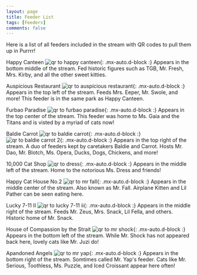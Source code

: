```yaml
---
layout: page
title: Feeder List
tags: [Feeders]
comments: false
---
```

Here is a list of all feeders included in the stream with QR codes to pull them up in Purrrr!

Happy Canteen
![qr to happy canteen](https://streetcatlove.github.io/hellostreetcat/assets/qr/hc.png){: .mx-auto.d-block :}
Appears in the bottom middle of the stream. Fed historic figures such as TGB, Mr. Fresh, Mrs. Kirby, and all the other sweet kitties.

Auspicious Restaurant
![qr to auspicious restaurant](https://streetcatlove.github.io/hellostreetcat/assets/qr/ar.png){: .mx-auto.d-block :}
Appears in the top left of the stream. Feeds Mrs. Eeper, Mr. Swole, and more! This feeder is in the same park as Happy Canteen.

Furbao Paradise
![qr to furbao paradise](https://streetcatlove.github.io/hellostreetcat/assets/qr/fp.png){: .mx-auto.d-block :}
Appears in the top center of the stream. This feeder was home to Ms. Gaia and the Titans and is visted by a myriad of cats now!

Baldie Carrot
![qr to baldie carrot](https://streetcatlove.github.io/hellostreetcat/assets/qr/bc.png){: .mx-auto.d-block :}
![qr to baldie carrot 2](https://streetcatlove.github.io/hellostreetcat/assets/qr/bc2.png){: .mx-auto.d-block :}
Appears in the top right of the stream. A duo of feeders kept by caretakers Baldie and Carrot. Hosts Mr. Dao, Mr. Blotch, Ms. Opera, Ducks, Dogs, Chickens, and more!

10,000 Cat Shop
![qr to dress](https://streetcatlove.github.io/hellostreetcat/assets/qr/tk.png){: .mx-auto.d-block :}
Appears in the middle left of the stream. Home to the notorious Ms. Dress and friends!

Happy Cat House No.2
![qr to mr fall](https://streetcatlove.github.io/hellostreetcat/assets/qr/mf.png){: .mx-auto.d-block :}
Appears in the middle center of the stream. Also known as Mr. Fall. Airplane Kitten and Lil Pather can be seen eating here.

Lucky 7-11 II
![qr to lucky 7-11 ii](https://streetcatlove.github.io/hellostreetcat/assets/qr/l7.png){: .mx-auto.d-block :}
Appears in the middle right of the stream. Feeds Mr. Zeus, Mrs. Snack, Lil Fella, and others. Historic home of Mr. Snack.

House of Compassion by the Strait
![qr to mr shock](https://streetcatlove.github.io/hellostreetcat/assets/qr/ms.png){: .mx-auto.d-block :}
Appears in the bottom left of the stream. While Mr. Shock has not appeared back here, lovely cats like Mr. Juzi do!

Apandoned Angels
![qr to mr yap](https://streetcatlove.github.io/hellostreetcat/assets/qr/ms.png){: .mx-auto.d-block :}
Appears in the bottom right of the stream. Somtimes called Mr. Yap's feeder. Cats like Mr. Serious, Toothless, Ms. Puzzle, and Iced Croissant appear here often!
